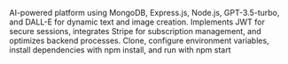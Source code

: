 AI-powered platform using MongoDB, Express.js, Node.js, GPT-3.5-turbo, and DALL-E for dynamic text and image creation.
Implements JWT for secure sessions, integrates Stripe for subscription management, and optimizes backend processes. Clone, configure environment variables, install dependencies with npm install, and run with npm start

